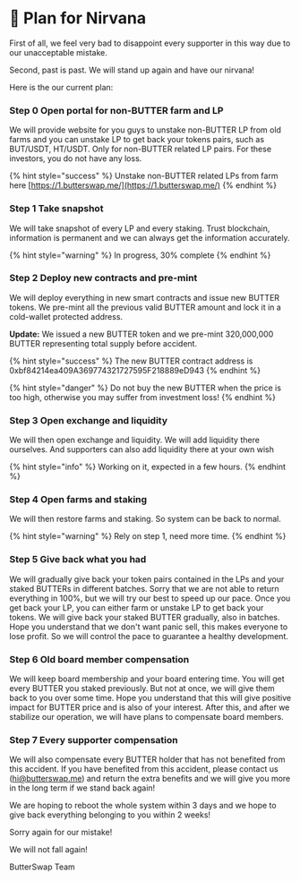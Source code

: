 # 🦅 Plan for Nirvana

First of all, we feel very bad to disappoint every supporter in this way due to our unacceptable mistake.

Second, past is past. We will stand up again and have our nirvana!

Here is the our current plan:

### Step 0 Open portal for non-BUTTER farm and LP

We will provide website for you guys to unstake non-BUTTER LP from old farms and you can unstake LP to get back your tokens pairs, such as BUT/USDT, HT/USDT. Only for non-BUTTER related LP pairs. For these investors, you do not have any loss.

{% hint style="success" %}
Unstake non-BUTTER related LPs from farm here [https://1.butterswap.me/](https://1.butterswap.me/)
{% endhint %}

### Step 1 Take snapshot

We will take snapshot of every LP and every staking. Trust blockchain, information is permanent and we can always get the information accurately.

{% hint style="warning" %}
In progress, 30% complete
{% endhint %}

### Step 2 Deploy new contracts and pre-mint

We will deploy everything in new smart contracts and issue new BUTTER tokens. We pre-mint all the previous valid BUTTER amount and lock it in a cold-wallet protected address.

**Update:** We issued a new BUTTER token and we pre-mint 320,000,000 BUTTER representing total supply before accident. 

{% hint style="success" %}
The new BUTTER contract address is 0xbf84214ea409A369774321727595F218889eD943
{% endhint %}

{% hint style="danger" %}
Do not buy the new BUTTER when the price is too high, otherwise you may suffer from investment loss!
{% endhint %}

### Step 3 Open exchange and liquidity

We will then open exchange and liquidity. We will add liquidity there ourselves. And supporters can also add liquidity there at your own wish

{% hint style="info" %}
Working on it, expected in a few hours.
{% endhint %}

### Step 4 Open farms and staking

We will then restore farms and staking. So system can be back to normal.

{% hint style="warning" %}
Rely on step 1, need more time.
{% endhint %}

### Step 5 Give back what you had

We will gradually give back your token pairs contained in the LPs and your staked BUTTERs in different batches. Sorry that we are not able to return everything in 100%, but we will try our best to speed up our pace. Once you get back your LP, you can either farm or unstake LP to get back your tokens. We will give back your staked BUTTER gradually, also in batches. Hope you understand that we don't want panic sell, this makes everyone to lose profit. So we will control the pace to guarantee a healthy development.

### Step 6 Old board member compensation

We will keep board membership and your board entering time. You will get every BUTTER you staked previously. But not at once, we will give them back to you over some time. Hope you understand that this will give positive impact for BUTTER price and is also of your interest. After this, and after we stabilize our operation, we will have plans to compensate board members. 

### Step 7 Every supporter compensation

We will also compensate every BUTTER holder that has not benefited from this accident. If you have benefited from this accident, please contact us \(hi@butterswap.me\) and return the extra benefits and we will give you more in the long term if we stand back again!

We are hoping to reboot the whole system within 3 days and we hope to give back everything belonging to you within 2 weeks!

Sorry again for our mistake!

We will not fall again!

ButterSwap Team



